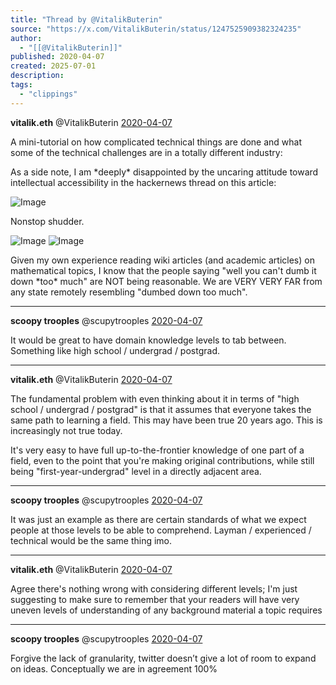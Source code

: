 ```yaml
---
title: "Thread by @VitalikButerin"
source: "https://x.com/VitalikButerin/status/1247525909382324235"
author:
  - "[[@VitalikButerin]]"
published: 2020-04-07
created: 2025-07-01
description:
tags:
  - "clippings"
---
```

**vitalik.eth** @VitalikButerin [2020-04-07](https://x.com/VitalikButerin/status/1247473362944876544)

A mini-tutorial on how complicated technical things are done and what some of the technical challenges are in a totally different industry:

As a side note, I am \*deeply\* disappointed by the uncaring attitude toward intellectual accessibility in the hackernews thread on this article:

![Image](https://pbs.twimg.com/media/EU_qritWoAAaJFW?format=png&name=large)

Nonstop shudder.

![Image](https://pbs.twimg.com/media/EU_rGX1XkAAXWh-?format=png&name=large) ![Image](https://pbs.twimg.com/media/EU_rPTdXsAIS1Bm?format=png&name=large)

Given my own experience reading wiki articles (and academic articles) on mathematical topics, I know that the people saying "well you can't dumb it down \*too\* much" are NOT being reasonable. We are VERY VERY FAR from any state remotely resembling "dumbed down too much".

---

**scoopy trooples** @scupytrooples [2020-04-07](https://x.com/scupytrooples/status/1247481580827754497)

It would be great to have domain knowledge levels to tab between. Something like high school / undergrad / postgrad.

---

**vitalik.eth** @VitalikButerin [2020-04-07](https://x.com/VitalikButerin/status/1247499240445747200)

The fundamental problem with even thinking about it in terms of "high school / undergrad / postgrad" is that it assumes that everyone takes the same path to learning a field. This may have been true 20 years ago. This is increasingly not true today.

It's very easy to have full up-to-the-frontier knowledge of one part of a field, even to the point that you're making original contributions, while still being "first-year-undergrad" level in a directly adjacent area.

---

**scoopy trooples** @scupytrooples [2020-04-07](https://x.com/scupytrooples/status/1247503149134270465)

It was just an example as there are certain standards of what we expect people at those levels to be able to comprehend. Layman / experienced / technical would be the same thing imo.

---

**vitalik.eth** @VitalikButerin [2020-04-07](https://x.com/VitalikButerin/status/1247525909382324235)

Agree there's nothing wrong with considering different levels; I'm just suggesting to make sure to remember that your readers will have very uneven levels of understanding of any background material a topic requires

---

**scoopy trooples** @scupytrooples [2020-04-07](https://x.com/scupytrooples/status/1247546253975511041)

Forgive the lack of granularity, twitter doesn’t give a lot of room to expand on ideas. Conceptually we are in agreement 100%